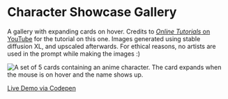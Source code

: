 # Character Showcase Gallery
A gallery with expanding cards on hover. Credits to [*Online Tutorials* on YouTube](https://youtu.be/-9vp6PyBZdE) for the tutorial on this one. Images generated using stable diffusion XL, and upscaled afterwards. For ethical reasons, no artists are used in the prompt while making the images :)

![A set of 5 cards containing an anime character. The card expands when the mouse is on hover and the name shows up.](https://github.com/pleasedonotdisturb/character-showcase-gallery/blob/main/project-preview.gif?raw=true)

[Live Demo via Codepen](https://codepen.io/pleasedonotdisturb/pen/poqrZLZ)
